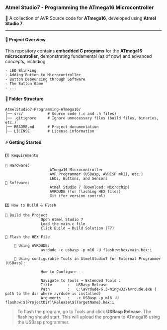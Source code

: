 ###  Atmel Studio7 - Programming the ATmega16  Microcontroller
🚀 A collection of AVR  Source code for **ATmega16**, developed using **Atmel Studio 7**.  

---

#### 📌 Project Overview  
This repository contains **embedded C programs** for the **ATmega16 microcontroller**, demonstrating fundamental (as of now) and advanced concepts, including:  

	- LED Blinking  
	- Adding Button to Microcontroller  
	- Button Debouncing through Software
	- The Button Game
	- ... 
#### 📂 Folder Structure  
	AtmelStudio7-Programming-ATmega16/ 
	│── src/           # Source code (.c and .h files) 
	│── .gitignore     # Ignore unnecessary files (build files, binaries, etc.) 
	│── README.md      # Project documentation 
	│── LICENSE        # License information

#### ⚡ Getting Started
	1️⃣ Requirements
```
📌 Hardware:
					ATmega16 Microcontroller
					AVR Programmer (USBasp, AVRISP mkII, etc.)
					LEDs, Buttons, and Sensors 
📌 Software:
					Atmel Studio 7 (Download: Microchip)
					AVRDUDE (for flashing HEX files)
					Git (for version control)
```

	2️⃣ How to Build & Flash
```
🔹 Build the Project
				Open Atmel Studio 7
				Load the main.c file
				Click Build → Build Solution (F7)

🔹 Flash the HEX File

	📌 Using AVRDUDE:
				avrdude -c usbasp -p m16 -U flash:w:hex/main.hex:i

	📌 Using configurable Tools in AtmelStudio7 for External Programmer (USBasp):

				How to Configure -

				Navigate to Tools → Extended Tools :
				Title		:	USBasp Release
				Path		:	C:\avrdude-6.3-mingw32\avrdude.exe ( path to the dir where avrdude is installed)
				Arguments	:	-c USBasp -p m16 -U flash:w:$(ProjectDir)\Release\$(TargetName).hex:i

```
> To flash the program, go to Tools and click **USBasp Release**. The flashing should start. This will upload the program to ATmega16 using the USBasp programmer.
